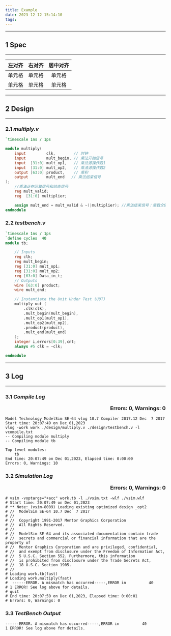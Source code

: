 ```yaml
---
title: Example
date: 2023-12-12 15:14:10
tags:
---
```

---
## 1 **Spec**
---
| 左对齐 | 右对齐 | 居中对齐 |
| :-----| ----: | :----: |
| 单元格 | 单元格 | 单元格 |
| 单元格 | 单元格 | 单元格 |
---
## 2 **Design**
---
### 2.1 *multiply.v*
``` Verilog
`timescale 1ns / 1ps

module multiply(             
	input         clk,        // 时钟
	input         mult_begin, // 乘法开始信号
	input  [31:0] mult_op1,   // 乘法源操作数1
	input  [31:0] mult_op2,   // 乘法源操作数2
	output [63:0] product,    // 乘积
	output        mult_end   // 乘法结束信号
);
	//乘法正在运算信号和结束信号
	reg mult_valid;
	reg  [31:0] multiplier;

	assign mult_end = mult_valid & ~(|multiplier); //乘法结束信号：乘数全0
endmodule
```

### 2.2 *testbench.v*
``` Verilog
`timescale 1ns / 1ps
`define cycles  40
module tb;

	// Inputs
	reg clk;
	reg mult_begin;
	reg [31:0] mult_op1;
	reg [31:0] mult_op2;
	reg [63:0] Data_in_t;
	// Outputs
	wire [63:0] product;
	wire mult_end;

	// Instantiate the Unit Under Test (UUT)
	multiply uut (
		.clk(clk), 
		.mult_begin(mult_begin), 
		.mult_op1(mult_op1), 
		.mult_op2(mult_op2), 
		.product(product), 
		.mult_end(mult_end)
	);
	integer i,errors[0:39],cnt;
	always #5 clk = ~clk;

endmodule
```
---
## 3 **Log**
---
### 3.1 *Compile Log*<p align="right">**Errors: 0, Warnings: 0**</p>
```
Model Technology ModelSim SE-64 vlog 10.7 Compiler 2017.12 Dec  7 2017
Start time: 20:07:49 on Dec 01,2023
vlog -work work ./design/multiply.v ./design/testbench.v -l vcompile.txt 
-- Compiling module multiply
-- Compiling module tb

Top level modules:
	tb
End time: 20:07:49 on Dec 01,2023, Elapsed time: 0:00:00
Errors: 0, Warnings: 10
```

### 3.2 *Simulation Log*<p align="right">**Errors: 0, Warnings: 0**</p>
```
# vsim -voptargs="+acc" work.tb -l ./vsim.txt -wlf ./vsim.wlf 
# Start time: 20:07:49 on Dec 01,2023
# ** Note: (vsim-8009) Loading existing optimized design _opt2
# //  ModelSim SE-64 10.7 Dec  7 2017
# //
# //  Copyright 1991-2017 Mentor Graphics Corporation
# //  All Rights Reserved.
# //
# //  ModelSim SE-64 and its associated documentation contain trade
# //  secrets and commercial or financial information that are the property of
# //  Mentor Graphics Corporation and are privileged, confidential,
# //  and exempt from disclosure under the Freedom of Information Act,
# //  5 U.S.C. Section 552. Furthermore, this information
# //  is prohibited from disclosure under the Trade Secrets Act,
# //  18 U.S.C. Section 1905.
# //
# Loading work.tb(fast)
# Loading work.multiply(fast)
#  ------ERROR. A mismatch has occurred-----,ERROR in          40
# 1 ERROR! See log above for details.
# quit
# End time: 20:07:50 on Dec 01,2023, Elapsed time: 0:00:01
# Errors: 0, Warnings: 0
```

### 3.3 *TestBench Output*
``` 
------ERROR. A mismatch has occurred-----,ERROR in          40
1 ERROR! See log above for details.
```
